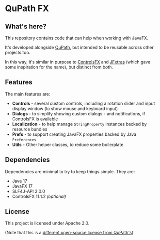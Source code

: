 # QuPath FX

## What's here?
This repository contains code that can help when working with JavaFX.

It's developed alongside [QuPath](https://qupath.github.io), but intended to be reusable across other projects too.

In this way, it's similar in purpose to [ControlsFX](https://controlsfx.github.io) and [JFxtras](https://jfxtras.org) (which gave some inspiration for the name), but distinct from both.

## Features
The main features are:

* **Controls** - several custom controls, including a rotation slider and input display window (to show mouse and keyboard input)
* **Dialogs** - to simplify showing custom dialogs - and notifications, if ControlsFX is available
* **Localization** - to help manage `StringProperty` instances backed by resource bundles
* **Prefs** - to support creating JavaFX properties backed by Java `Preferences`
* **Utils** - Other helper classes, to reduce some boilerplate


## Dependencies
Dependencies are minimal to try to keep things simple. They are:

* Java 17
* JavaFX 17
* SLF4J-API 2.0.0
* ControlsFX 11.1.2 *(optional)*


## License
This project is licensed under Apache 2.0.

(Note that this is a [different open-source license from QuPath's](https://github.com/qupath/qupath))